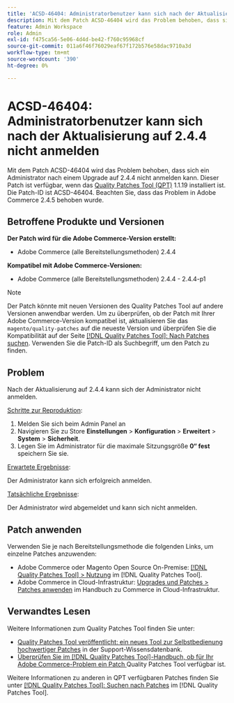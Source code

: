 ```yaml
---
title: 'ACSD-46404: Administratorbenutzer kann sich nach der Aktualisierung auf 2.4.4 nicht anmelden'
description: Mit dem Patch ACSD-46404 wird das Problem behoben, dass sich ein Administrator nach einem Upgrade auf 2.4.4 nicht anmelden kann. Dieser Patch ist verfügbar, wenn das [Quality Patches Tool (QPT)](https://experienceleague.adobe.com/en/docs/commerce-operations/tools/quality-patches-tool/quality-patches-tool-to-self-serve-quality-patches) 1.1.19 installiert ist. Die Patch-ID ist ACSD-46404. Beachten Sie, dass das Problem in Adobe Commerce 2.4.5 behoben wurde.
feature: Admin Workspace
role: Admin
exl-id: f475ca56-5e06-4d4d-be42-f760c95968cf
source-git-commit: 011a6f46f76029eaf67f172b576e58dac9710a3d
workflow-type: tm+mt
source-wordcount: '390'
ht-degree: 0%

---
```


# ACSD-46404: Administratorbenutzer kann sich nach der Aktualisierung auf 2.4.4 nicht anmelden

Mit dem Patch ACSD-46404 wird das Problem behoben, dass sich ein Administrator nach einem Upgrade auf 2.4.4 nicht anmelden kann. Dieser Patch ist verfügbar, wenn das [Quality Patches Tool (QPT)](https://experienceleague.adobe.com/en/docs/commerce-operations/tools/quality-patches-tool/quality-patches-tool-to-self-serve-quality-patches) 1.1.19 installiert ist. Die Patch-ID ist ACSD-46404. Beachten Sie, dass das Problem in Adobe Commerce 2.4.5 behoben wurde.

## Betroffene Produkte und Versionen

**Der Patch wird für die Adobe Commerce-Version erstellt:**

* Adobe Commerce (alle Bereitstellungsmethoden) 2.4.4

**Kompatibel mit Adobe Commerce-Versionen:**

* Adobe Commerce (alle Bereitstellungsmethoden) 2.4.4 - 2.4.4-p1

>[!NOTE]
>
>Der Patch könnte mit neuen Versionen des Quality Patches Tool auf andere Versionen anwendbar werden. Um zu überprüfen, ob der Patch mit Ihrer Adobe Commerce-Version kompatibel ist, aktualisieren Sie das `magento/quality-patches` auf die neueste Version und überprüfen Sie die Kompatibilität auf der Seite [[!DNL Quality Patches Tool]: Nach Patches suchen](https://experienceleague.adobe.com/en/docs/commerce-operations/tools/quality-patches-tool/quality-patches-tool-to-self-serve-quality-patches). Verwenden Sie die Patch-ID als Suchbegriff, um den Patch zu finden.

## Problem

Nach der Aktualisierung auf 2.4.4 kann sich der Administrator nicht anmelden.

<u>Schritte zur Reproduktion</u>:

1. Melden Sie sich beim Admin Panel an
1. Navigieren Sie zu Store **Einstellungen** > **Konfiguration** > **Erweitert** > **System** > **Sicherheit**.
1. Legen Sie im Administrator für die maximale Sitzungsgröße **0“ fest** speichern Sie sie.

<u>Erwartete Ergebnisse</u>:

Der Administrator kann sich erfolgreich anmelden.

<u>Tatsächliche Ergebnisse</u>:

Der Administrator wird abgemeldet und kann sich nicht anmelden.

## Patch anwenden

Verwenden Sie je nach Bereitstellungsmethode die folgenden Links, um einzelne Patches anzuwenden:

* Adobe Commerce oder Magento Open Source On-Premise: [[!DNL Quality Patches Tool] > Nutzung](/help/tools/quality-patches-tool/usage.md) im [!DNL Quality Patches Tool].
* Adobe Commerce in Cloud-Infrastruktur: [Upgrades und Patches > Patches anwenden](https://experienceleague.adobe.com/docs/commerce-cloud-service/user-guide/develop/upgrade/apply-patches.html) im Handbuch zu Commerce in Cloud-Infrastruktur.

## Verwandtes Lesen

Weitere Informationen zum Quality Patches Tool finden Sie unter:

* [Quality Patches Tool veröffentlicht: ein neues Tool zur Selbstbedienung hochwertiger Patches](https://experienceleague.adobe.com/en/docs/commerce-operations/tools/quality-patches-tool/quality-patches-tool-to-self-serve-quality-patches) in der Support-Wissensdatenbank.
* [Überprüfen Sie im [!DNL Quality Patches Tool]-Handbuch, ob für Ihr Adobe Commerce-Problem ein Patch ](/help/tools/quality-patches-tool/patches-available-in-qpt/check-patch-for-magento-issue-with-magento-quality-patches.md) Quality Patches Tool verfügbar ist.

Weitere Informationen zu anderen in QPT verfügbaren Patches finden Sie unter [[!DNL Quality Patches Tool]: Suchen nach Patches](https://experienceleague.adobe.com/tools/commerce-quality-patches/index.html) im [!DNL Quality Patches Tool].
